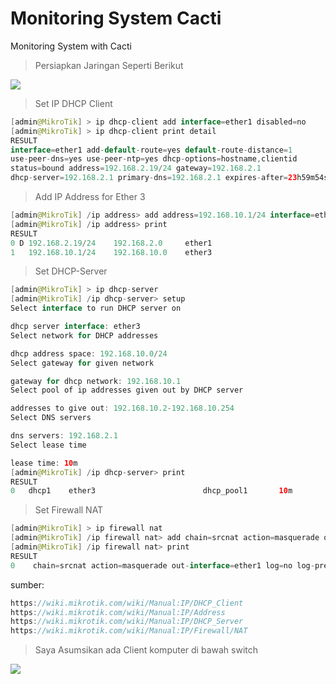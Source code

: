 # Monitoring System Cacti
Monitoring System with Cacti


> Persiapkan Jaringan Seperti Berikut

<img src="https://github.com/latehero/monitoring-system-cacti/blob/master/picture/Screenshot%20from%202018-01-06%2001-27-35.png">



> Set IP DHCP Client


```java
[admin@MikroTik] > ip dhcp-client add interface=ether1 disabled=no
[admin@MikroTik] > ip dhcp-client print detail
RESULT
interface=ether1 add-default-route=yes default-route-distance=1
use-peer-dns=yes use-peer-ntp=yes dhcp-options=hostname,clientid
status=bound address=192.168.2.19/24 gateway=192.168.2.1
dhcp-server=192.168.2.1 primary-dns=192.168.2.1 expires-after=23h59m54s
```


> Add IP Address for Ether 3


```java
[admin@MikroTik] /ip address> add address=192.168.10.1/24 interface=ether3
[admin@MikroTik] /ip address> print
RESULT  
0 D 192.168.2.19/24    192.168.2.0     ether1                          
1   192.168.10.1/24    192.168.10.0    ether3
```

 
 > Set DHCP-Server


```java
[admin@MikroTik] > ip dhcp-server
[admin@MikroTik] /ip dhcp-server> setup
Select interface to run DHCP server on 

dhcp server interface: ether3 
Select network for DHCP addresses

dhcp address space: 192.168.10.0/24 
Select gateway for given network 

gateway for dhcp network: 192.168.10.1 
Select pool of ip addresses given out by DHCP server  

addresses to give out: 192.168.10.2-192.168.10.254 
Select DNS servers 

dns servers: 192.168.2.1 
Select lease time 

lease time: 10m 
[admin@MikroTik] /ip dhcp-server> print 
RESULT
0   dhcp1    ether3                        dhcp_pool1       10m
```


> Set Firewall NAT


```java
[admin@MikroTik] > ip firewall nat
[admin@MikroTik] /ip firewall nat> add chain=srcnat action=masquerade out-interface=ether1 
[admin@MikroTik] /ip firewall nat> print 
RESULT
0    chain=srcnat action=masquerade out-interface=ether1 log=no log-prefix=""
```

sumber:
```java
https://wiki.mikrotik.com/wiki/Manual:IP/DHCP_Client
https://wiki.mikrotik.com/wiki/Manual:IP/Address
https://wiki.mikrotik.com/wiki/Manual:IP/DHCP_Server
https://wiki.mikrotik.com/wiki/Manual:IP/Firewall/NAT
```


> Saya Asumsikan ada Client komputer di bawah switch

<img src="https://github.com/latehero/monitoring-system-cacti/blob/master/picture/Screenshot%20from%202018-01-06%2006-54-28.png">

